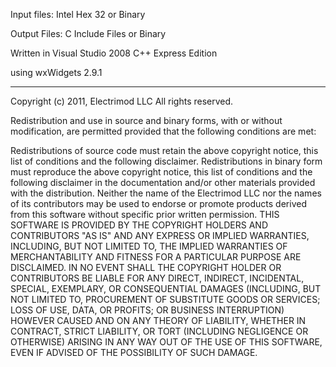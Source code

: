 Input files:  Intel Hex 32 or Binary

Output Files:  C Include Files or Binary


Written in Visual Studio 2008 C++ Express Edition

using wxWidgets 2.9.1


---

Copyright (c) 2011, Electrimod LLC
All rights reserved.

Redistribution and use in source and binary forms, with or without modification, are permitted provided that the following
conditions are met:

Redistributions of source code must retain the above copyright notice, this list of conditions and the following disclaimer.
Redistributions in binary form must reproduce the above copyright notice, this list of conditions and the following disclaimer
in the documentation and/or other materials provided with the distribution.  Neither the name of the Electrimod LLC nor the
names of its contributors may be used to endorse or promote products derived from this software without specific prior written
permission.
THIS SOFTWARE IS PROVIDED BY THE COPYRIGHT HOLDERS AND CONTRIBUTORS "AS IS" AND ANY EXPRESS OR IMPLIED WARRANTIES, INCLUDING,
BUT NOT LIMITED TO, THE IMPLIED WARRANTIES OF MERCHANTABILITY AND FITNESS FOR A PARTICULAR PURPOSE ARE DISCLAIMED. IN NO EVENT
SHALL THE COPYRIGHT HOLDER OR CONTRIBUTORS BE LIABLE FOR ANY DIRECT, INDIRECT, INCIDENTAL, SPECIAL, EXEMPLARY, OR CONSEQUENTIAL
DAMAGES (INCLUDING, BUT NOT LIMITED TO, PROCUREMENT OF SUBSTITUTE GOODS OR SERVICES; LOSS OF USE, DATA, OR PROFITS; OR BUSINESS
INTERRUPTION) HOWEVER CAUSED AND ON ANY THEORY OF LIABILITY, WHETHER IN CONTRACT, STRICT LIABILITY, OR TORT (INCLUDING NEGLIGENCE
OR OTHERWISE) ARISING IN ANY WAY OUT OF THE USE OF THIS SOFTWARE, EVEN IF ADVISED OF THE POSSIBILITY OF SUCH DAMAGE.
